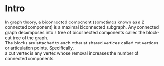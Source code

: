 # Intro

In graph theory, a biconnected component (sometimes known as a 2-connected component) is a maximal biconnected subgraph. 
Any connected graph decomposes into a tree of biconnected components called the block-cut tree of the graph.          
The blocks are attached to each other at shared vertices called cut vertices or articulation points. Specifically,         
a cut vertex is any vertex whose removal increases the number of connected components.       
